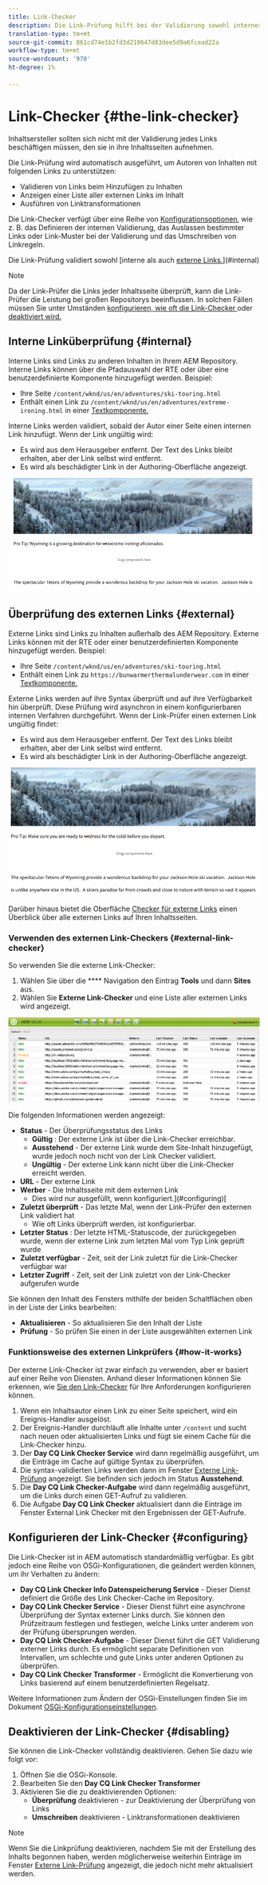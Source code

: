 ```yaml
---
title: Link-Checker
description: Die Link-Prüfung hilft bei der Validierung sowohl interner als auch externer Links und ermöglicht das Umschreiben von Links.
translation-type: tm+mt
source-git-commit: 861cd74e1b2fd3d210647d83dee5d9a6fcead22a
workflow-type: tm+mt
source-wordcount: '970'
ht-degree: 1%

---
```



# Link-Checker {#the-link-checker}

Inhaltsersteller sollten sich nicht mit der Validierung jedes Links beschäftigen müssen, den sie in ihre Inhaltsseiten aufnehmen.

Die Link-Prüfung wird automatisch ausgeführt, um Autoren von Inhalten mit folgenden Links zu unterstützen:

* Validieren von Links beim Hinzufügen zu Inhalten
* Anzeigen einer Liste aller externen Links im Inhalt
* Ausführen von Linktransformationen

Die Link-Checker verfügt über eine Reihe von [Konfigurationsoptionen](#configuring), wie z. B. das Definieren der internen Validierung, das Auslassen bestimmter Links oder Link-Muster bei der Validierung und das Umschreiben von Linkregeln.

Die Link-Prüfung validiert sowohl [interne als auch [externe Links.](#external)](#internal)

>[!NOTE]
>
>Da der Link-Prüfer die Links jeder Inhaltsseite überprüft, kann die Link-Prüfer die Leistung bei großen Repositorys beeinflussen. In solchen Fällen müssen Sie unter Umständen [konfigurieren, wie oft die Link-Checker ](#configuring) oder [deaktiviert wird.](#disabling)

## Interne Linküberprüfung {#internal}

Interne Links sind Links zu anderen Inhalten in Ihrem AEM Repository. Interne Links können über die Pfadauswahl der RTE oder über eine benutzerdefinierte Komponente hinzugefügt werden. Beispiel:

* Ihre Seite `/content/wknd/us/en/adventures/ski-touring.html`
* Enthält einen Link zu `/content/wknd/us/en/adventures/extreme-ironing.html` in einer [Textkomponente.](https://experienceleague.adobe.com/docs/experience-manager-core-components/using/components/text.html)

Interne Links werden validiert, sobald der Autor einer Seite einen internen Link hinzufügt. Wenn der Link ungültig wird:

* Es wird aus dem Herausgeber entfernt. Der Text des Links bleibt erhalten, aber der Link selbst wird entfernt.
* Es wird als beschädigter Link in der Authoring-Oberfläche angezeigt.

![Interner Link beim Authoring einer Seite beschädigt](assets/link-checker-invalid-link-internal.png)

## Überprüfung des externen Links {#external}

Externe Links sind Links zu Inhalten außerhalb des AEM Repository. Externe Links können mit der RTE oder einer benutzerdefinierten Komponente hinzugefügt werden. Beispiel:

* Ihre Seite `/content/wknd/us/en/adventures/ski-touring.html`
* Enthält einen Link zu `https://bunwarmerthermalunderwear.com` in einer [Textkomponente.](https://experienceleague.adobe.com/docs/experience-manager-core-components/using/components/text.html)

Externe Links werden auf ihre Syntax überprüft und auf ihre Verfügbarkeit hin überprüft. Diese Prüfung wird asynchron in einem konfigurierbaren internen Verfahren durchgeführt. Wenn der Link-Prüfer einen externen Link ungültig findet:

* Es wird aus dem Herausgeber entfernt. Der Text des Links bleibt erhalten, aber der Link selbst wird entfernt.
* Es wird als beschädigter Link in der Authoring-Oberfläche angezeigt.

![Interner Link beim Authoring einer Seite beschädigt](assets/link-checker-invalid-link-external.png)

Darüber hinaus bietet die Oberfläche [Checker für externe Links](#external-link-checker) einen Überblick über alle externen Links auf Ihren Inhaltsseiten.

### Verwenden des externen Link-Checkers {#external-link-checker}

So verwenden Sie die externe Link-Checker:

1. Wählen Sie über die **** Navigation den Eintrag **Tools** und dann **Sites** aus.
1. Wählen Sie **Externe Link-Checker** und eine Liste aller externen Links wird angezeigt.

![](assets/external-link-checker.png)

Die folgenden Informationen werden angezeigt:

* **Status**  - Der Überprüfungsstatus des Links
   * **Gültig** : Der externe Link ist über die Link-Checker erreichbar.
   * **Ausstehend**  - Der externe Link wurde dem Site-Inhalt hinzugefügt, wurde jedoch noch nicht von der Link Checker validiert.
   * **Ungültig**  - Der externe Link kann nicht über die Link-Checker erreicht werden.
* **URL**  - Der externe Link
* **Werber**  - Die Inhaltsseite mit dem externen Link
   * Dies wird nur ausgefüllt, wenn konfiguriert.](#configuring)[
* **Zuletzt überprüft**  - Das letzte Mal, wenn der Link-Prüfer den externen Link validiert hat
   * Wie oft Links überprüft werden, ist konfigurierbar.[](#configuring)
* **Letzter Status** : Der letzte HTML-Statuscode, der zurückgegeben wurde, wenn der externe Link zum letzten Mal vom Typ Link geprüft wurde
* **Zuletzt verfügbar**  - Zeit, seit der Link zuletzt für die Link-Checker verfügbar war
* **Letzter Zugriff**  - Zeit, seit der Link zuletzt von der Link-Checker aufgerufen wurde

Sie können den Inhalt des Fensters mithilfe der beiden Schaltflächen oben in der Liste der Links bearbeiten:

* **Aktualisieren**  - So aktualisieren Sie den Inhalt der Liste
* **Prüfung**  - So prüfen Sie einen in der Liste ausgewählten externen Link

### Funktionsweise des externen Linkprüfers {#how-it-works}

Der externe Link-Checker ist zwar einfach zu verwenden, aber er basiert auf einer Reihe von Diensten. Anhand dieser Informationen können Sie erkennen, wie [Sie den Link-Checker](#configuring) für Ihre Anforderungen konfigurieren können.

1. Wenn ein Inhaltsautor einen Link zu einer Seite speichert, wird ein Ereignis-Handler ausgelöst.
1. Der Ereignis-Handler durchläuft alle Inhalte unter `/content` und sucht nach neuen oder aktualisierten Links und fügt sie einem Cache für die Link-Checker hinzu.
1. Der **Day CQ Link Checker Service** wird dann regelmäßig ausgeführt, um die Einträge im Cache auf gültige Syntax zu überprüfen.
1. Die syntax-validierten Links werden dann im Fenster [Externe Link-Prüfung](#external-link-checker) angezeigt. Sie befinden sich jedoch im Status **Ausstehend**.
1. Die **Day CQ Link Checker-Aufgabe** wird dann regelmäßig ausgeführt, um die Links durch einen GET-Aufruf zu validieren.
1. Die Aufgabe **Day CQ Link Checker** aktualisiert dann die Einträge im Fenster External Link Checker mit den Ergebnissen der GET-Aufrufe.

## Konfigurieren der Link-Checker {#configuring}

Die Link-Checker ist in AEM automatisch standardmäßig verfügbar. Es gibt jedoch eine Reihe von OSGi-Konfigurationen, die geändert werden können, um ihr Verhalten zu ändern:

* **Day CQ Link Checker Info Datenspeicherung Service**  - Dieser Dienst definiert die Größe des Link Checker-Cache im Repository.
* **Day CQ Link Checker Service**  - Dieser Dienst führt eine asynchrone Überprüfung der Syntax externer Links durch. Sie können den Prüfzeitraum festlegen und festlegen, welche Links unter anderem von der Prüfung übersprungen werden.
* **Day CQ Link Checker-Aufgabe**  - Dieser Dienst führt die GET Validierung externer Links durch. Es ermöglicht separate Definitionen von Intervallen, um schlechte und gute Links unter anderen Optionen zu überprüfen.
* **Day CQ Link Checker Transformer**  - Ermöglicht die Konvertierung von Links basierend auf einem benutzerdefinierten Regelsatz.

Weitere Informationen zum Ändern der OSGi-Einstellungen finden Sie im Dokument [OSGi-Konfigurationseinstellungen](/help/sites-deploying/osgi-configuration-settings.md).

## Deaktivieren der Link-Checker {#disabling}

Sie können die Link-Checker vollständig deaktivieren. Gehen Sie dazu wie folgt vor:

1. Öffnen Sie die OSGi-Konsole.
1. Bearbeiten Sie den **Day CQ Link Checker Transformer**
1. Aktivieren Sie die zu deaktivierenden Optionen:
   * **Überprüfung**  deaktivieren - zur Deaktivierung der Überprüfung von Links
   * **Umschreiben**  deaktivieren - Linktransformationen deaktivieren

>[!NOTE]
>
>Wenn Sie die Linkprüfung deaktivieren, nachdem Sie mit der Erstellung des Inhalts begonnen haben, werden möglicherweise weiterhin Einträge im Fenster [Externe Link-Prüfung](#external-link-checker) angezeigt, die jedoch nicht mehr aktualisiert werden.
